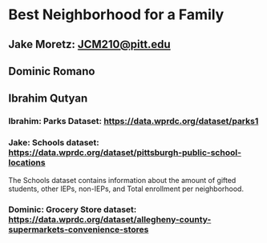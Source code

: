 # Best Neighborhood for a Family 

## Jake Moretz: JCM210@pitt.edu

## Dominic Romano

## Ibrahim Qutyan

### Ibrahim: Parks Dataset: https://data.wprdc.org/dataset/parks1

### Jake: Schools dataset: https://data.wprdc.org/dataset/pittsburgh-public-school-locations

The Schools dataset contains information about the amount of gifted students, other IEPs, non-IEPs, and Total enrollment per neighborhood.

### Dominic: Grocery Store dataset: https://data.wprdc.org/dataset/allegheny-county-supermarkets-convenience-stores
